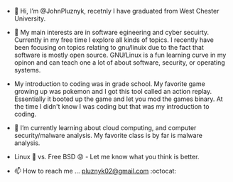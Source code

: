- 👋 Hi, I’m @JohnPluznyk, recetnly I have graduated from West Chester University.
- 👀 My main interests are in software egineering and cyber secuirty.  Currently in my free time I explore all kinds of topics.  I recently have been focusing on topics relating to gnu/linuix due to the fact that software is mostly open source.  GNU/Linux is a fun learning curve in my opinon and can teach one a lot of about software, security, or operating systems.
- My introduction to coding was in grade school.  My favorite game growing up was pokemon and I got this tool called an action replay.  Essentially it booted up the game and let you mod the games binary.  At the time I didn't know I was coding but that was my introduction to coding.
- 🌱 I’m currently learning about cloud computing, and computer security/malware analysis.  My favorite class is by far is malware analysis.

- Linux 🐧 vs. Free BSD 😡 - Let me know what you think is better.
 
- 📫 How to reach me ... pluznyk02@gmail.com
:octocat:
 
<!---
JohnPluznyk/JohnPluznyk is a ✨ special ✨ repository because its `README.md` (this file) appears on your GitHub profile.
You can click the Preview link to take a look at your changes.
--->
